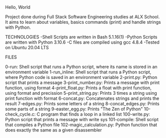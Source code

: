 Hello, World

Project done during Full Stack Software Engineering studies at ALX School. It aims to learn about variables, basics commands (print) and handle strings with Python.

TECHNOLOGIES
-Shell Scripts are written in Bash 5.1.16(1)
-Python Scripts are written with Python 3.10.6
-C files are compiled using gcc 4.8.4
-Tested on Ubuntu 20.04 LTS

FILES

0-run: Shell script that runs a Python script, where its name is stored in an environment variable
1-run_inline: Shell script that runs a Python script, where Python code is saved in an environment variable
2-print.py: Python script that prints a message
3-print_number.py: Prints a message with print function, using format
4-print_float.py: Prints a float with print function, using format and precission
5-print_string.py: Prints 3 times a string using print function with format
6-concat.py: Concatenates strings and prints the result
7-edges.py: Prints some letters of a string
8-concat_edges.py: Prints some parts of a string
9-easter_egg.py: Prints "The Zen of Python"
10-check_cycle.c: C program that finds a loop in a linked list
100-write.py: Python script that prints a message with write sys
101-compile: Shell script that compiles a Python file
102-magic_calculation.py: Python function that does exactly the same as a given disassembler
